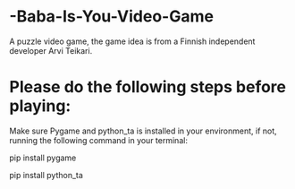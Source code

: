 # -Baba-Is-You-Video-Game
A puzzle video game, the game idea is from a Finnish independent developer Arvi Teikari.

# Please do the following steps before playing:
Make sure Pygame and python_ta is installed in your environment,
if not, running the following command in your terminal:
   
   pip install pygame
   
   pip install python_ta
